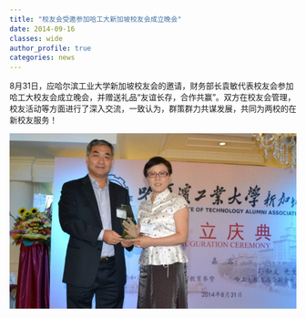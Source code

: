 ```yaml
---
title: "校友会受邀参加哈工大新加坡校友会成立晚会"
date: 2014-09-16
classes: wide
author_profile: true
categories: news
---
```


8月31日，应哈尔滨工业大学新加坡校友会的邀请，财务部长袁敏代表校友会参加哈工大校友会成立晚会，并赠送礼品“友谊长存，合作共赢”。双方在校友会管理，校友活动等方面进行了深入交流，一致认为，群策群力共谋发展，共同为两校的在新校友服务！

![](/assets/images/20140916.jpg)
